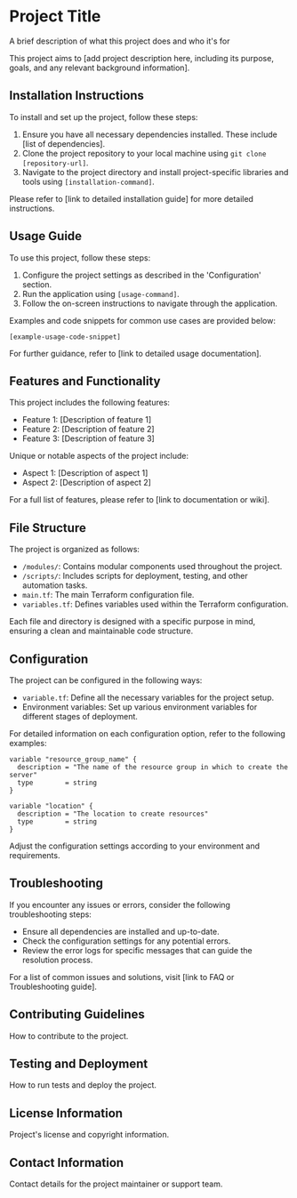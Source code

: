 # Project Title

A brief description of what this project does and who it's for

This project aims to [add project description here, including its purpose, goals, and any relevant background information].

## Installation Instructions

To install and set up the project, follow these steps:

1. Ensure you have all necessary dependencies installed. These include [list of dependencies].
2. Clone the project repository to your local machine using `git clone [repository-url]`.
3. Navigate to the project directory and install project-specific libraries and tools using `[installation-command]`.

Please refer to [link to detailed installation guide] for more detailed instructions.

## Usage Guide

To use this project, follow these steps:

1. Configure the project settings as described in the 'Configuration' section.
2. Run the application using `[usage-command]`.
3. Follow the on-screen instructions to navigate through the application.

Examples and code snippets for common use cases are provided below:

```
[example-usage-code-snippet]
```

For further guidance, refer to [link to detailed usage documentation].

## Features and Functionality

This project includes the following features:

- Feature 1: [Description of feature 1]
- Feature 2: [Description of feature 2]
- Feature 3: [Description of feature 3]

Unique or notable aspects of the project include:

- Aspect 1: [Description of aspect 1]
- Aspect 2: [Description of aspect 2]

For a full list of features, please refer to [link to documentation or wiki].

## File Structure

The project is organized as follows:

- `/modules/`: Contains modular components used throughout the project.
- `/scripts/`: Includes scripts for deployment, testing, and other automation tasks.
- `main.tf`: The main Terraform configuration file.
- `variables.tf`: Defines variables used within the Terraform configuration.

Each file and directory is designed with a specific purpose in mind, ensuring a clean and maintainable code structure.

## Configuration

The project can be configured in the following ways:

- `variable.tf`: Define all the necessary variables for the project setup.
- Environment variables: Set up various environment variables for different stages of deployment.

For detailed information on each configuration option, refer to the following examples:

```hcl
variable "resource_group_name" {
  description = "The name of the resource group in which to create the server"
  type        = string
}

variable "location" {
  description = "The location to create resources"
  type        = string
}
```

Adjust the configuration settings according to your environment and requirements.

## Troubleshooting

If you encounter any issues or errors, consider the following troubleshooting steps:

- Ensure all dependencies are installed and up-to-date.
- Check the configuration settings for any potential errors.
- Review the error logs for specific messages that can guide the resolution process.

For a list of common issues and solutions, visit [link to FAQ or Troubleshooting guide].

## Contributing Guidelines

How to contribute to the project.

## Testing and Deployment

How to run tests and deploy the project.

## License Information

Project's license and copyright information.

## Contact Information

Contact details for the project maintainer or support team.
